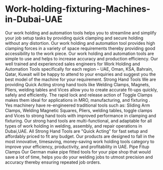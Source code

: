 # Work-holding-fixturing-Machines-in-Dubai-UAE
Our work holding and automation tools helps you to streamline and simplify your job setup tasks by providing quick clamping and secure holding without any distortion. Our work holding and automation tool provides high clamping forces in a variety of space requirements thereby providing good accessibility to the work piece. Our work holding and automation tools are simple to use and helps to increase accuracy and production efficiency.     Our well trained and experienced sales engineers for Work Holding and Automation Tools specifically for each region – UAE, Oman, KSA, Bahrain, Qatar, Kuwait will be happy to attend to your enquiries and suggest you the best model of the machine for your requirement.  Strong Hand Tools  We are providing Quick Acting strong hand tools like Welding Clamps, Magnets, Pliers, welding tables and Vices allow you to create accurate fit-ups quickly, safely and efficiently. The rapid lock and release action of Toggle Clamps makes them ideal for applications in MRO, manufacturing, and fixturing . Yes machinery have re-engineered traditional tools such as: Sliding Arm Clamps, Welding Magnetic Squares, Pliers, welding tables, toggle clamps and Vices to strong hand tools with improved performance in clamping and fixturing.  Our strong hand tools are multi-functional, and adaptable for all types of work holding in welding, assembly, and repair operations in Dubai,UAE. All Strong Hand Tools are "Quick Acting" for fast setup and affordably priced to fit any budget. Our products are designed to fall in the most innovative, timesaving, money-saving work holding tools category to improve your efficiency, productivity, and profitability in UAE.  Pipe Fitup Clamps  Our German make pipe fitted tools for your pipe shop that would save a lot of time, helps you do your welding jobs to utmost precision and accuracy thereby ensuring repeated job orders.
